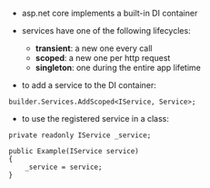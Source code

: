 - asp.net core implements a built-in DI container
- services have one of the following lifecycles:
	- **transient**: a new one every call
	- **scoped**: a new one per http request
	- **singleton**: one during the entire app lifetime

- to add a service to the DI container:
```
builder.Services.AddScoped<IService, Service>;
```

- to use the registered service in a class:
```
private readonly IService _service;

public Example(IService service)
{
	_service = service;
}
```